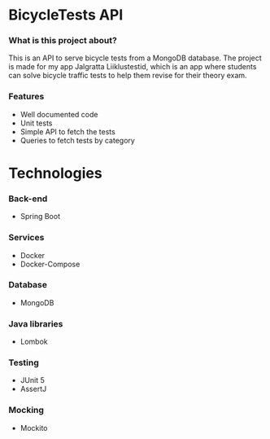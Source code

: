 # BicycleTests API

### What is this project about?

This is an API to serve bicycle tests from a MongoDB database. The project is made for my app Jalgratta Liiklustestid,
which is an app where students can solve bicycle traffic tests to help them revise for their theory exam.

### Features

* Well documented code
* Unit tests
* Simple API to fetch the tests
* Queries to fetch tests by category

# Technologies

### Back-end

* Spring Boot

### Services

* Docker
* Docker-Compose

### Database

* MongoDB

### Java libraries

* Lombok

### Testing

* JUnit 5
* AssertJ

### Mocking
* Mockito